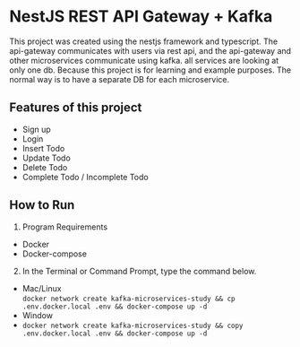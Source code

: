 # NestJS REST API Gateway + Kafka
This project was created using the nestjs framework and typescript.
The api-gateway communicates with users via rest api, and the api-gateway 
and other microservices communicate using kafka. all services are looking at only one db.
Because this project is for learning and example purposes. 
The normal way is to have a separate DB for each microservice.

## Features of this project
- Sign up
- Login
- Insert Todo
- Update Todo
- Delete Todo
- Complete Todo / Incomplete Todo

## How to Run

1. Program Requirements
-  Docker
-  Docker-compose

2. In the Terminal or Command Prompt, type the command below.
- Mac/Linux \
`docker network create kafka-microservices-study && cp .env.docker.local .env && docker-compose up -d`
- Window
- `docker network create kafka-microservices-study && copy .env.docker.local .env && docker-compose up -d`
